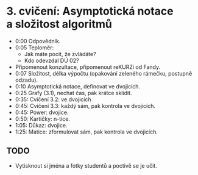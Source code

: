 # 3. cvičení: Asymptotická notace a složitost algoritmů

* 0:00 Odpovědník.
* 0:05 Teploměr:
  - Jak máte pocit, že zvládáte?
  - Kdo odevzdal DÚ 02?
* Připomenout konzultace, připomenout reKURZi od Fandy.
* 0:07 Složitost, délka výpočtu (opakování zeleného rámečku, postupně odzadu).
* 0:10 Asymptotická notace, definovat ve dvojicích.
* 0:25 Grafy (3.1), nechat čas, pak krátce sklidit.
* 0:35: Cvičení 3.2: ve dvojicích
* 0:45: Cvičení 3.3: každý sám, pak kontrola ve dvojicích.
* 0:45: Power: dvojice.
* 0:50: Kartičky: n-tice.
* 1:05: Důkaz: dvojice.
* 1:25: Matice: zformulovat sám, pak kontrola ve dvojicích.

## TODO

* Vytisknout si jména a fotky studentů a poctivě se je učit.
